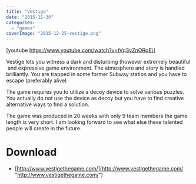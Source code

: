 ```yaml
---
title: "Vestige"
date: "2015-11-30"
categories: 
  - "games"
coverImage: "2015-12-25-vestige.png"
---
```


\[youtube https://www.youtube.com/watch?v=tVq3yZnORoE\]

Vestige lets you witness a dark and disturbing (however extremely beautiful  and expressive game environment. The atmosphere and story is handled brilliantly. You are trapped in some former Subway station and you have to escape (preferably alive)

The game requires you to utilize a decoy device to solve various puzzles. You actually do not use the device as decoy but you have to find creative alternative ways to find a solution.

The game was produced in 20 weeks with only 9 team members the game length is very short. I am looking forward to see what else these talented people will create in the future.

# Download

- [http://www.vestigethegame.com/](http://www.vestigethegame.com/ "http://www.vestigethegame.com/")
